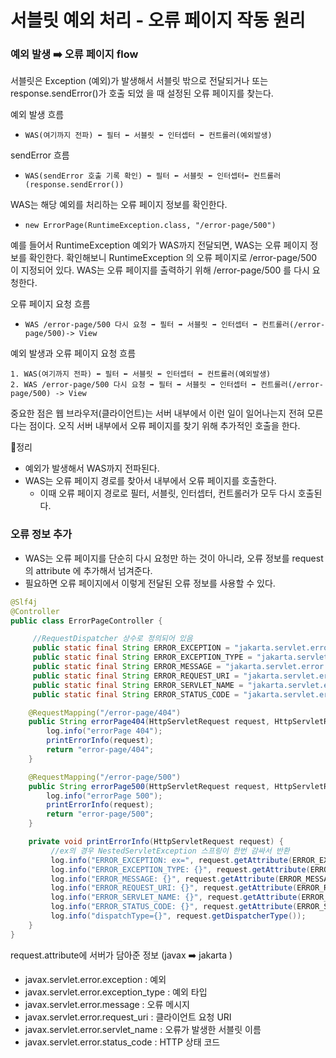 
# 서블릿 예외 처리 - 오류 페이지 작동 원리

### 예외 발생 ➡️ 오류 페이지 flow

서블릿은 Exception (예외)가 발생해서 서블릿 밖으로 전달되거나 또는 response.sendError()가 호출 되었
을 때 설정된 오류 페이지를 찾는다.

예외 발생 흐름
- ```WAS(여기까지 전파) ⬅️ 필터 ⬅️ 서블릿 ⬅️ 인터셉터 ⬅️ 컨트롤러(예외발생)```

sendError 흐름
- ```WAS(sendError 호출 기록 확인) ⬅️ 필터 ⬅️ 서블릿 ⬅️ 인터셉터⬅️ 컨트롤러(response.sendError())```

WAS는 해당 예외를 처리하는 오류 페이지 정보를 확인한다.
- ```new ErrorPage(RuntimeException.class, "/error-page/500")```

예를 들어서 RuntimeException 예외가 WAS까지 전달되면, WAS는 오류 페이지 정보를 확인한다.
확인해보니 RuntimeException 의 오류 페이지로 /error-page/500 이 지정되어 있다.
WAS는 오류 페이지를 출력하기 위해 /error-page/500 를 다시 요청한다.

오류 페이지 요청 흐름
- ```WAS /error-page/500 다시 요청 ➡️ 필터 ➡️ 서블릿 ➡️ 인터셉터 ➡️ 컨트롤러(/error-page/500)-> View```

예외 발생과 오류 페이지 요청 흐름
````text
1. WAS(여기까지 전파) ⬅️ 필터 ⬅️ 서블릿 ⬅️ 인터셉터 ⬅️ 컨트롤러(예외발생)
2. WAS /error-page/500 다시 요청 ➡️ 필터 ➡️ 서블릿 ➡️ 인터셉터 ➡️ 컨트롤러(/error-page/500) -> View
````

중요한 점은 웹 브라우저(클라이언트)는 서버 내부에서 이런 일이 일어나는지 전혀 모른다는 점이다.
오직 서버 내부에서 오류 페이지를 찾기 위해 추가적인 호출을 한다.

💯정리
- 예외가 발생해서 WAS까지 전파된다.
- WAS는 오류 페이지 경로를 찾아서 내부에서 오류 페이지를 호출한다.
  - 이때 오류 페이지 경로로 필터, 서블릿, 인터셉터, 컨트롤러가 모두 다시 호출된다.

### 오류 정보 추가

- WAS는 오류 페이지를 단순히 다시 요청만 하는 것이 아니라, 오류 정보를 request 의 attribute 에 추가해서 넘겨준다.
- 필요하면 오류 페이지에서 이렇게 전달된 오류 정보를 사용할 수 있다.

```java
@Slf4j
@Controller
public class ErrorPageController {

     //RequestDispatcher 상수로 정의되어 있음
     public static final String ERROR_EXCEPTION = "jakarta.servlet.error.exception";
     public static final String ERROR_EXCEPTION_TYPE = "jakarta.servlet.error.exception_type";
     public static final String ERROR_MESSAGE = "jakarta.servlet.error.message";
     public static final String ERROR_REQUEST_URI = "jakarta.servlet.error.request_uri";
     public static final String ERROR_SERVLET_NAME = "jakarta.servlet.error.servlet_name";
     public static final String ERROR_STATUS_CODE = "jakarta.servlet.error.status_code";

    @RequestMapping("/error-page/404")
    public String errorPage404(HttpServletRequest request, HttpServletResponse response){
        log.info("errorPage 404");
        printErrorInfo(request);
        return "error-page/404";
    }

    @RequestMapping("/error-page/500")
    public String errorPage500(HttpServletRequest request, HttpServletResponse response){
        log.info("errorPage 500");
        printErrorInfo(request);
        return "error-page/500";
    }

    private void printErrorInfo(HttpServletRequest request) {
         //ex의 경우 NestedServletException 스프링이 한번 감싸서 반환
         log.info("ERROR_EXCEPTION: ex=", request.getAttribute(ERROR_EXCEPTION));
         log.info("ERROR_EXCEPTION_TYPE: {}", request.getAttribute(ERROR_EXCEPTION_TYPE));
         log.info("ERROR_MESSAGE: {}", request.getAttribute(ERROR_MESSAGE));
         log.info("ERROR_REQUEST_URI: {}", request.getAttribute(ERROR_REQUEST_URI));
         log.info("ERROR_SERVLET_NAME: {}", request.getAttribute(ERROR_SERVLET_NAME));
         log.info("ERROR_STATUS_CODE: {}", request.getAttribute(ERROR_STATUS_CODE));
         log.info("dispatchType={}", request.getDispatcherType());
    }
}
```
request.attribute에 서버가 담아준 정보 (javax ➡️ jakarta )
- javax.servlet.error.exception : 예외
- javax.servlet.error.exception_type : 예외 타입
- javax.servlet.error.message : 오류 메시지
- javax.servlet.error.request_uri : 클라이언트 요청 URI
- javax.servlet.error.servlet_name : 오류가 발생한 서블릿 이름
- javax.servlet.error.status_code : HTTP 상태 코드



